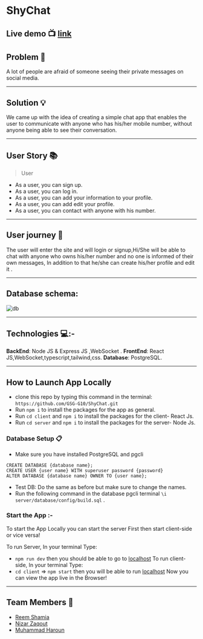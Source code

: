 # ShyChat

## Live demo :tv:  [link](https://shychatapp.herokuapp.com/)

## Problem :memo: 
A lot of people are afraid of someone seeing their private messages on social media.

--------
## Solution :bulb:

We came up with the idea of creating a simple chat app that enables the user to communicate with anyone who has his/her mobile number, without anyone being able to see their conversation.

---------------
## User Story  :books: 

> User
* As a user, you can sign up.
* As a user, you can log in.
* As a user, you can add your information to your profile.
* As a user, you can add edit your profile.
* As a user, you can contact with anyone with his number.
--------------------------
## User journey  :open_book:
The user will enter the site and will login or signup,Hi/She will be able to chat with anyone who owns his/her number and no one is informed of their own messages, In addition to that he/she can create his/her profile and edit it .

-----

## Database schema: 

![db](https://user-images.githubusercontent.com/71079908/142997002-c2680b2f-03dd-481d-90b9-bb575d742b31.png)

------
## Technologies 💻:-
**BackEnd**: Node JS & Express JS ,WebSocket .
**FrontEnd**: React JS,WebSocket,typescript,tailwind,css.
**Database**: PostgreSQL.

-----------
## How to Launch App Locally
 * clone this repo by typing this command in the terminal:
 ```https://github.com/GSG-G10/ShyChat.git```
* Run `npm i` to install the packages for the app as general.
* Run `cd client` and `npm i` to install the packages for the client- React Js.
* Run `cd server` and `npm i` to install the packages for the server- Node Js.
### Database Setup 📋
* Make sure you have installed PostgreSQL and pgcli
```
CREATE DATABASE {database name};
CREATE USER {user name} WITH superuser password {password}
ALTER DATABASE {database name} OWNER TO {user name};
```
* Test DB:
 Do the same as before but make sure to change the names.
* Run the following command in the database pgcli terminal
`\i server/database/config/build.sql` .


### Start the App :-
To start the App Locally you can start the server First then start client-side or vice versa!

To run Server, In your terminal Type:

* `npm run dev` then you should be able to go to [localhost](http://localhost:5000/) 
 To run client-side, In your terminal Type:
* `cd client` => `npm start` then you will be able to run [localhost](http://localhost:3000/) 
Now you can view the app live in the Browser!
------------------
## Team Members :busts_in_silhouette:
* [Reem Shamia](https://github.com/reemsh2000)
* [Nizar Zaqout](https://github.com/Nizar7zak)
* [Muhammad Haroun](https://github.com/muhammadharoun)
